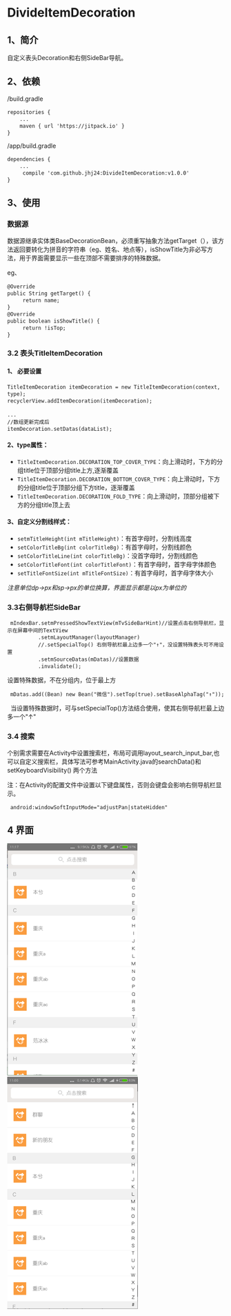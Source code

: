 # DivideItemDecoration
## 1、简介
自定义表头Decoration和右侧SideBar导航。


## 2、依赖

/build.gradle
```
repositories {
    ...
    maven { url 'https://jitpack.io' }
}
```
/app/build.gradle
```
dependencies {
    ...
     compile 'com.github.jhj24:DivideItemDecoration:v1.0.0'
}
```


## 3、使用
### 数据源
数据源继承实体类BaseDecorationBean，必须重写抽象方法getTarget（），该方法返回要转化为拼音的字符串（eg、姓名、地点等），isShowTitle为非必写方法，用于界面需要显示一些在顶部不需要排序的特殊数据。

eg、
```
@Override
public String getTarget() {
     return name;
}
@Override
public boolean isShowTitle() {
     return !isTop;
}
```

### 3.2 表头TitleItemDecoration

#### 1、 必要设置
```
TitleItemDecoration itemDecoration = new TitleItemDecoration(context, type);
recyclerView.addItemDecoration(itemDecoration);

...
//数组更新完成后
itemDecoration.setDatas(dataList);
```


#### 2、type属性：
 - `TitleItemDecoration.DECORATION_TOP_COVER_TYPE`：向上滑动时，下方的分组title位于顶部分组title上方,逐渐覆盖
 - `TitleItemDecoration.DECORATION_BOTTOM_COVER_TYPE`：向上滑动时，下方的分组title位于顶部分组下方title，逐渐覆盖
 - `TitleItemDecoration.DECORATION_FOLD_TYPE`：向上滑动时，顶部分组被下方的分组title顶上去
 
#### 3、自定义分割线样式：
- `setmTitleHeight(int mTitleHeight)`：有首字母时，分割线高度
- `setColorTitleBg(int colorTitleBg)`：有首字母时，分割线颜色
- `setColorTitleLine(int colorTitleBg)`：没首字母时，分割线颜色
- `setColorTitleFont(int colorTitleFont)`：有首字母时，首字母字体颜色
- `setTitleFontSize(int mTitleFontSize)`：有首字母时，首字母字体大小

*注意单位dp→px和sp→px的单位换算，界面显示都是以px为单位的*


 
### 3.3右侧导航栏SideBar

 ```
  mIndexBar.setmPressedShowTextView(mTvSideBarHint)//设置点击右侧导航栏，显示在屏幕中间的TextView
           .setmLayoutManager(layoutManager)
           //.setSpecialTop() 右侧导航栏最上边多一个"↑"，没设置特殊表头可不用设置
           .setmSourceDatas(mDatas)//设置数据
           .invalidate();
 
 ```
  设置特殊数据，不在分组内，位于最上方
  ```
   mDatas.add((Bean) new Bean("微信").setTop(true).setBaseAlphaTag("↑"));
  ```
   当设置特殊数据时，可与setSpecialTop()方法结合使用，使其右侧导航栏最上边多一个"↑"
  
### 3.4 搜索
个别需求需要在Activity中设置搜索栏，布局可调用layout_search_input_bar,也可以自定义搜索栏，具体写法可参考MainActivity.java的searchData()和setKeyboardVisibility() 两个方法

注：在Activity的配置文件中设置以下键盘属性，否则会键盘会影响右侧导航栏显示。
```
 android:windowSoftInputMode="adjustPan|stateHidden"
 ```
 
## 4 界面

![没特殊表头](https://github.com/jhj24/DivideItemDecoration/blob/master/app/screenshot/nospecialtitle.png)                ![有特殊表头](https://github.com/jhj24/DivideItemDecoration/blob/master/app/screenshot/withspecialtitle.png)
